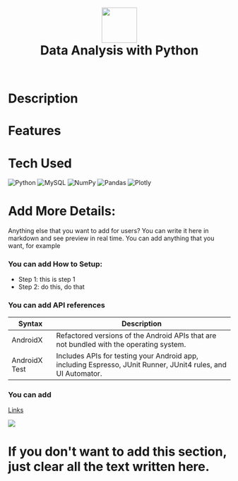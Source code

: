 <div align="center">
      <h1> <img src="https://www.google.com/search?q=data+analysis&rlz=1C1VDKB_enBD1022BD1022&sxsrf=APwXEdfof2Q2h1poFklZrYaex2jDtePrEA:1680195896607&source=lnms&tbm=isch&sa=X&ved=2ahUKEwi22ce8kYT-AhUicGwGHXwbDDkQ_AUoAnoECAEQBA&biw=1920&bih=969&dpr=1#imgrc=kf6i7IxwuDIGUM" width="80px"><br/>Data Analysis with Python</h1>
     </div>
<p align="center"> <a href="#" target="_blank"><img alt="" src="https://img.shields.io/badge/Website-EA4C89?style=normal&logo=dribbble&logoColor=white" style="vertical-align:center" /></a> <a href="https://twitter.com/nthewindow78505" target="_blank"><img alt="" src="https://img.shields.io/badge/Twitter-1DA1F2?style=normal&logo=twitter&logoColor=white" style="vertical-align:center" /></a> <a href="https://www.facebook.com/maruf.hossain.3958/" target="_blank"><img alt="" src="https://img.shields.io/badge/Facebook-1877F2?style=normal&logo=facebook&logoColor=white" style="vertical-align:center" /></a> <a href="https://www.instagram.com/maruf.hossain.3958/" target="_blank"><img alt="" src="https://img.shields.io/badge/Instagram-E4405F?style=normal&logo=instagram&logoColor=white" style="vertical-align:center" /></a> <a href="https://www.linkedin.com/in/maruf-hossain-682213150/}" target="_blank"><img alt="" src="https://img.shields.io/badge/LinkedIn-0077B5?style=normal&logo=linkedin&logoColor=white" style="vertical-align:center" /></a> </p>

# Description
#

# Features
#

# Tech Used
 ![Python](https://img.shields.io/badge/python-3670A0?style=for-the-badge&logo=python&logoColor=ffdd54) ![MySQL](https://img.shields.io/badge/mysql-%2300f.svg?style=for-the-badge&logo=mysql&logoColor=white) ![NumPy](https://img.shields.io/badge/numpy-%23013243.svg?style=for-the-badge&logo=numpy&logoColor=white) ![Pandas](https://img.shields.io/badge/pandas-%23150458.svg?style=for-the-badge&logo=pandas&logoColor=white) ![Plotly](https://img.shields.io/badge/Plotly-%233F4F75.svg?style=for-the-badge&logo=plotly&logoColor=white)
      
# Add More Details:
Anything else that you want to add for users? You can write it here in markdown and see preview in real time. You can add anything that you want, for example

### You can add How to Setup:
- Step 1: this is step 1
- Step 2: do this, do that

### You can add API references
| Syntax | Description |
| ----------- | ----------- |
| AndroidX | Refactored versions of the Android APIs that are not bundled with the operating system. |
| AndroidX Test | Includes APIs for testing your Android app, including Espresso, JUnit Runner, JUnit4 rules, and UI Automator. |

### You can add 
[Links](https://itsvg.in)
 
![](https://img.shields.io/badge/IMAGES-4298B8.svg?style=for-the-badge&logoColor=white)
# If you don't want to add this section, just clear all the text written here.

      
<!-- </> with 💛 by readMD (https://readmd.itsvg.in) -->
    
